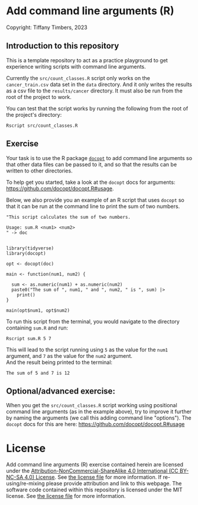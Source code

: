 # Add command line arguments (R)
Copyright: Tiffany Timbers, 2023

## Introduction to this repository

This is a template repository to act as a practice playground 
to get experience writing scripts with command line arguments.

Currently the `src/count_classes.R` script only works 
on the `cancer_train.csv` data set in the `data` directory. 
And it only writes the results as a csv file to the 
`results/cancer` directory. 
It must also be run from the root of the project to work.

You can test that the script works by running the following 
from the root of the project's directory:

```
Rscript src/count_classes.R
```

## Exercise

Your task is to use the R package 
[`docopt`](https://github.com/docopt/docopt.R)
to add command line arguments so that other data files 
can be passed to it, 
and so that the results can be written to other directories.

To help get you started, 
take a look at the `docopt` docs for arguments:
<https://github.com/docopt/docopt.R#usage>.


Below, we also provide you an example of an R script 
that uses `docopt` so that it can be run at the command line 
to print the sum of two numbers.

```{R}
"This script calculates the sum of two numbers.

Usage: sum.R <num1> <num2>
" -> doc


library(tidyverse)
library(docopt)

opt <- docopt(doc)

main <- function(num1, num2) {
  
  sum <- as.numeric(num1) + as.numeric(num2)
  paste0("The sum of ", num1, " and ", num2, " is ", sum) |> 
    print()
}

main(opt$num1, opt$num2)
```

To run this script from the terminal, 
you would navigate to the directory containing `sum.R` 
and run:

```{bash}
Rscript sum.R 5 7
```

This will lead to the script running using `5` as the 
value for the `num1` argument, 
and `7` as the value for the `num2` argument.  
And the result being printed to the terminal:

```
The sum of 5 and 7 is 12
```

## Optional/advanced exercise:

When you get the `src/count_classes.R` script working using 
positional command line arguments (as in the example above),
try to improve it further by naming the arguments 
(we call this adding command line "options").
The `docopt` docs for this are here: 
<https://github.com/docopt/docopt.R#usage>

# License
Add command line arguments (R) exercise contained herein are licensed under the [Attribution-NonCommercial-ShareAlike 4.0 International (CC BY-NC-SA 4.0) License](https://creativecommons.org/licenses/by-nc-sa/4.0/).
See [the license file](LICENSE.md) for more information. If
re-using/re-mixing please provide attribution and link to this webpage.
The software code contained within this repository is licensed under the
MIT license. See [the license file](LICENSE.md) for more information.

